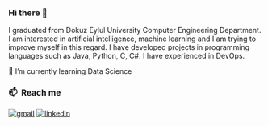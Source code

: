 ### Hi there 👋

I graduated from Dokuz Eylul University Computer Engineering Department. I am interested in artificial intelligence, machine learning and I am trying to improve myself in this regard. I have developed projects in programming languages such as Java, Python, C, C#. I have experienced in DevOps.

🌱 I’m currently learning Data Science

### 📫 &nbsp;Reach me
[![gmail](https://img.shields.io/badge/-busebozkrt0@gmail.com-D14836?style=flat&logo=Gmail&logoColor=white)](mailto:busebozkrt0@gmail.com)
[![linkedin](https://img.shields.io/badge/-BuseBozkurt-0A66C2?style=flat&logo=linkedin&logoColor=white)](https://www.linkedin.com/in/buse-bozkurt/)
